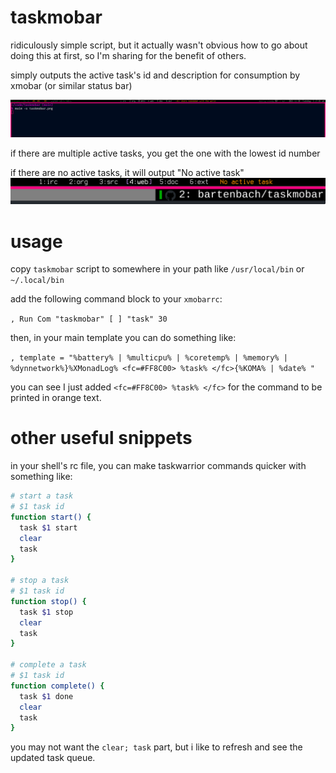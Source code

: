 # taskmobar
ridiculously simple script, but it actually wasn't obvious how to go about doing this at first, so I'm sharing for the benefit of others.

simply outputs the active task's id and description for consumption by xmobar (or similar status bar)

![](img/taskmobar.png)

if there are multiple active tasks, you get the one with the lowest id number

if there are no active tasks, it will output "No active task"
![](img/noactive.png)

# usage
copy `taskmobar` script to somewhere in your path like `/usr/local/bin` or `~/.local/bin`

add the following command block to your `xmobarrc`:

`, Run Com "taskmobar" [ ] "task" 30`

then, in your main template you can do something like:

`, template = "%battery% | %multicpu% | %coretemp% | %memory% | %dynnetwork%}%XMonadLog% <fc=#FF8C00> %task% </fc>{%KOMA% | %date% "`

you can see I just added `<fc=#FF8C00> %task% </fc>` for the command to be printed in orange text.

# other useful snippets
in your shell's rc file, you can make taskwarrior commands quicker with something like:
```bash
# start a task
# $1 task id
function start() {
  task $1 start
  clear
  task
}

# stop a task
# $1 task id
function stop() {
  task $1 stop
  clear
  task
}

# complete a task
# $1 task id
function complete() {
  task $1 done
  clear
  task
}
```
you may not want the `clear; task` part, but i like to refresh and see the updated task queue.
